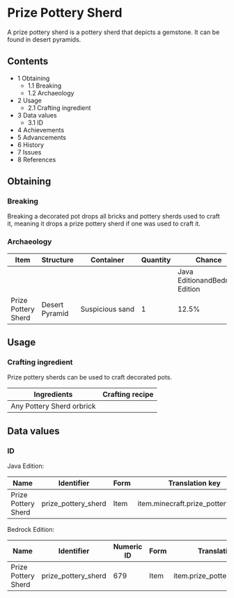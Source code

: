 # Prize Pottery Sherd
A prize pottery sherd is a pottery sherd that depicts a gemstone. It can be found in desert pyramids.

## Contents
- 1 Obtaining
	- 1.1 Breaking
	- 1.2 Archaeology
- 2 Usage
	- 2.1 Crafting ingredient
- 3 Data values
	- 3.1 ID
- 4 Achievements
- 5 Advancements
- 6 History
- 7 Issues
- 8 References

## Obtaining
### Breaking
Breaking a decorated pot drops all bricks and pottery sherds used to craft it, meaning it drops a prize pottery sherd if one was used to craft it.

### Archaeology
| Item                | Structure      | Container       | Quantity | Chance                         |
|---------------------|----------------|-----------------|----------|--------------------------------|
|                     |                |                 |          | Java EditionandBedrock Edition |
| Prize Pottery Sherd | Desert Pyramid | Suspicious sand | 1        | 12.5%                          |

## Usage
### Crafting ingredient
Prize pottery sherds can be used to craft decorated pots.

| Ingredients               | Crafting recipe |
|---------------------------|-----------------|
| Any Pottery Sherd orbrick |                 |

## Data values
### ID
Java Edition:

| Name                | Identifier          | Form | Translation key                    |
|---------------------|---------------------|------|------------------------------------|
| Prize Pottery Sherd | prize_pottery_sherd | Item | item.minecraft.prize_pottery_sherd |

Bedrock Edition:

| Name                | Identifier          | Numeric ID | Form | Translation key               |
|---------------------|---------------------|------------|------|-------------------------------|
| Prize Pottery Sherd | prize_pottery_sherd | 679        | Item | item.prize_pottery_sherd.name |

